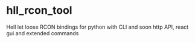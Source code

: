 # hll_rcon_tool
Hell let loose RCON bindings for python with CLI and soon http API, react gui and extended commands
